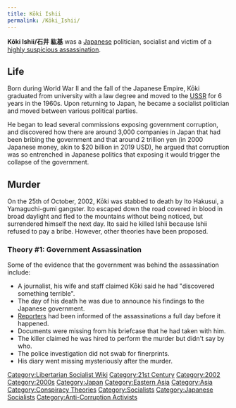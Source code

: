 ```yaml
---
title: Kōki Ishii
permalink: /Kōki_Ishii/
---
```


**Kōki Ishii/石井 紘基** was a [Japanese](Japan "wikilink") politician,
socialist and victim of a [highly suspicious
assassination](Conspiracy_Theory "wikilink").

## Life

Born during World War II and the fall of the Japanese Empire, Kōki
graduated from university with a law degree and moved to the
[USSR](USSR "wikilink") for 6 years in the 1960s. Upon returning to
Japan, he became a socialist politician and moved between various
political parties.

He began to lead several commissions exposing government corruption, and
discovered how there are around 3,000 companies in Japan that had been
bribing the government and that around 2 trillion yen (in 2000 Japanese
money, akin to \$20 billion in 2019 USD), he argued that corruption was
so entrenched in Japanese politics that exposing it would trigger the
collapse of the government.

## Murder

On the 25th of October, 2002, Kōki was stabbed to death by Ito Hakusui,
a Yamaguchi-gumi gangster. Ito escaped down the road covered in blood in
broad daylight and fled to the mountains without being noticed, but
surrendered himself the next day. Ito said he killed Ishii because Ishii
refused to pay a bribe. However, other theories have been proposed.

### Theory \#1: Government Assassination

Some of the evidence that the government was behind the assassination
include:

- A journalist, his wife and staff claimed Kōki said he had "discovered
  something terrible".
- The day of his death he was due to announce his findings to the
  Japanese government.
- [Reporters](Propaganda_Model "wikilink") had been informed of the
  assassinations a full day before it happened.
- Documents were missing from his briefcase that he had taken with him.
- The killer claimed he was hired to perform the murder but didn't say
  by who.
- The police investigation did not swab for finerprints.
- His diary went missing mysteriously after the murder.

[Category:Libertarian Socialist
Wiki](Category:Libertarian_Socialist_Wiki "wikilink") [Category:21st
Century](Category:21st_Century "wikilink")
[Category:2002](Category:2002 "wikilink")
[Category:2000s](Category:2000s "wikilink")
[Category:Japan](Category:Japan "wikilink") [Category:Eastern
Asia](Category:Eastern_Asia "wikilink")
[Category:Asia](Category:Asia "wikilink") [Category:Conspiracy
Theories](Category:Conspiracy_Theories "wikilink")
[Category:Socialists](Category:Socialists "wikilink") [Category:Japanese
Socialists](Category:Japanese_Socialists "wikilink")
[Category:Anti-Corruption
Activists](Category:Anti-Corruption_Activists "wikilink")